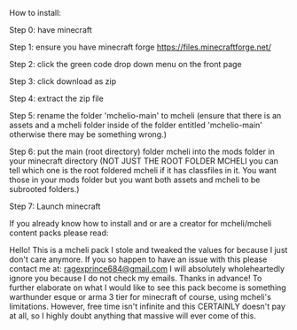 How to install:


Step 0: have minecraft


Step 1: ensure you have minecraft forge https://files.minecraftforge.net/ 


Step 2: click the green code drop down menu on the front page


Step 3: click download as zip


Step 4: extract the zip file


Step 5: rename the folder 'mchelio-main' to mcheli (ensure that there is an assets and a mcheli folder inside of the folder entitled 'mchelio-main' otherwise there may be something wrong.)


Step 6: put the main (root directory) folder mcheli into the mods folder in your minecraft directory (NOT JUST THE ROOT FOLDER MCHELI you can tell which one is the root foldered mcheli if it has classfiles in it. You want those in your mods folder but you want both assets and mcheli to be subrooted folders.) 


Step 7: Launch minecraft







If you already know how to install and or are a creator for mcheli/mcheli content packs please read:


Hello! This is a mcheli pack I stole and tweaked the values for because I just don't care anymore.
If you so happen to have an issue with this please contact me at: ragexprince684@gmail.com
I will absolutely wholeheartedly ignore you because I do not check my emails. Thanks in advance!
To further elaborate on what I would like to see this pack become is something warthunder esque or arma 3 tier for minecraft of course, using mcheli's limitations.
However, free time isn't infinite and this CERTAINLY doesn't pay at all, so I highly doubt anything that massive will ever come of this.
